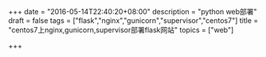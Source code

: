 +++
date = "2016-05-14T22:40:20+08:00"
description = "python web部署"
draft = false
tags = ["flask","nginx","gunicorn","supervisor","centos7"]
title = "centos7上nginx,gunicorn,supervisor部署flask网站"
topics = ["web"]

+++

